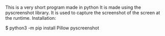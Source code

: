 This is a very short program made in python
It is made using the pyscreenshot library.
It is used to capture the screenshot of the screen at the runtime.
Installation:

$ python3 -m pip install Pillow pyscreenshot


